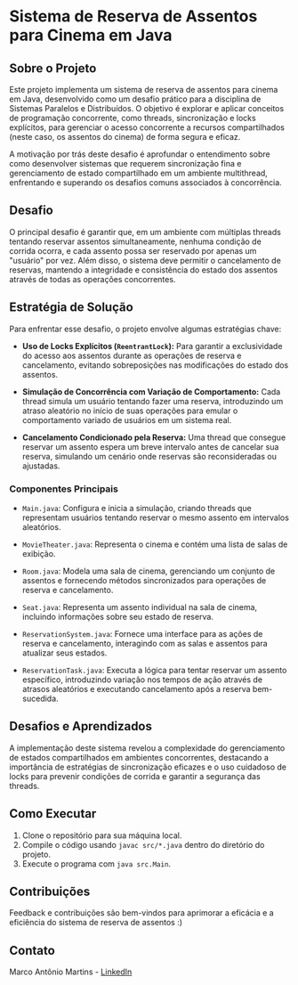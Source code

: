 # Sistema de Reserva de Assentos para Cinema em Java

## Sobre o Projeto

Este projeto implementa um sistema de reserva de assentos para cinema em Java, desenvolvido como um desafio prático para a disciplina de Sistemas Paralelos e Distribuídos. O objetivo é explorar e aplicar conceitos de programação concorrente, como threads, sincronização e locks explícitos, para gerenciar o acesso concorrente a recursos compartilhados (neste caso, os assentos do cinema) de forma segura e eficaz.

A motivação por trás deste desafio é aprofundar o entendimento sobre como desenvolver sistemas que requerem sincronização fina e gerenciamento de estado compartilhado em um ambiente multithread, enfrentando e superando os desafios comuns associados à concorrência.

## Desafio

O principal desafio é garantir que, em um ambiente com múltiplas threads tentando reservar assentos simultaneamente, nenhuma condição de corrida ocorra, e cada assento possa ser reservado por apenas um "usuário" por vez. Além disso, o sistema deve permitir o cancelamento de reservas, mantendo a integridade e consistência do estado dos assentos através de todas as operações concorrentes.

## Estratégia de Solução

Para enfrentar esse desafio, o projeto envolve algumas estratégias chave:

- **Uso de Locks Explícitos (`ReentrantLock`):** Para garantir a exclusividade do acesso aos assentos durante as operações de reserva e cancelamento, evitando sobreposições nas modificações do estado dos assentos.

- **Simulação de Concorrência com Variação de Comportamento:** Cada thread simula um usuário tentando fazer uma reserva, introduzindo um atraso aleatório no início de suas operações para emular o comportamento variado de usuários em um sistema real.

- **Cancelamento Condicionado pela Reserva:** Uma thread que consegue reservar um assento espera um breve intervalo antes de cancelar sua reserva, simulando um cenário onde reservas são reconsideradas ou ajustadas.

### Componentes Principais

- `Main.java`: Configura e inicia a simulação, criando threads que representam usuários tentando reservar o mesmo assento em intervalos aleatórios.

- `MovieTheater.java`: Representa o cinema e contém uma lista de salas de exibição.

- `Room.java`: Modela uma sala de cinema, gerenciando um conjunto de assentos e fornecendo métodos sincronizados para operações de reserva e cancelamento.

- `Seat.java`: Representa um assento individual na sala de cinema, incluindo informações sobre seu estado de reserva.

- `ReservationSystem.java`: Fornece uma interface para as ações de reserva e cancelamento, interagindo com as salas e assentos para atualizar seus estados.

- `ReservationTask.java`: Executa a lógica para tentar reservar um assento específico, introduzindo variação nos tempos de ação através de atrasos aleatórios e executando cancelamento após a reserva bem-sucedida.

## Desafios e Aprendizados

A implementação deste sistema revelou a complexidade do gerenciamento de estados compartilhados em ambientes concorrentes, destacando a importância de estratégias de sincronização eficazes e o uso cuidadoso de locks para prevenir condições de corrida e garantir a segurança das threads.

## Como Executar

1. Clone o repositório para sua máquina local.
2. Compile o código usando `javac src/*.java` dentro do diretório do projeto.
3. Execute o programa com `java src.Main`.

## Contribuições

Feedback e contribuições são bem-vindos para aprimorar a eficácia e a eficiência do sistema de reserva de assentos :)

## Contato

Marco Antônio Martins - [LinkedIn](https://www.linkedin.com/in/tchez/)
